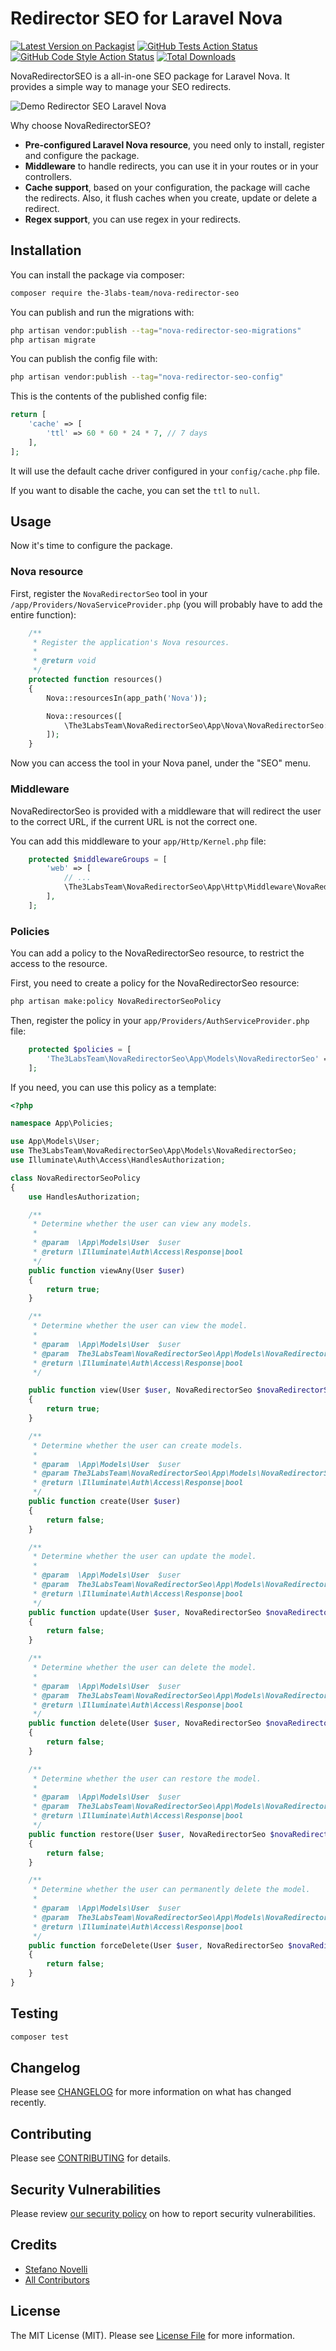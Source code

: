 # Redirector SEO for Laravel Nova

[![Latest Version on Packagist](https://img.shields.io/packagist/v/the-3labs-team/nova-redirector-seo.svg?style=flat-square)](https://packagist.org/packages/the-3labs-team/nova-redirector-seo)
[![GitHub Tests Action Status](https://img.shields.io/github/actions/workflow/status/the-3labs-team/nova-redirector-seo/run-tests.yml?branch=main&label=tests&style=flat-square)](https://github.com/the-3labs-team/nova-redirector-seo/actions?query=workflow%3Arun-tests+branch%3Amain)
[![GitHub Code Style Action Status](https://img.shields.io/github/actions/workflow/status/the-3labs-team/nova-redirector-seo/fix-php-code-style-issues.yml?branch=main&label=code%20style&style=flat-square)](https://github.com/the-3labs-team/nova-redirector-seo/actions?query=workflow%3A"Fix+PHP+code+style+issues"+branch%3Amain)
[![Total Downloads](https://img.shields.io/packagist/dt/the-3labs-team/nova-redirector-seo.svg?style=flat-square)](https://packagist.org/packages/the-3labs-team/nova-redirector-seo)

NovaRedirectorSEO is a all-in-one SEO package for Laravel Nova. It provides a simple way to manage your SEO redirects.

![Demo Redirector SEO Laravel Nova](./assets/demo.gif)

Why choose NovaRedirectorSEO?
* **Pre-configured Laravel Nova resource**, you need only to install, register and configure the package.
* **Middleware** to handle redirects, you can use it in your routes or in your controllers.
* **Cache support**, based on your configuration, the package will cache the redirects. Also, it flush caches when you create, update or delete a redirect.
* **Regex support**, you can use regex in your redirects.

## Installation

You can install the package via composer:

```bash
composer require the-3labs-team/nova-redirector-seo
```

You can publish and run the migrations with:

```bash
php artisan vendor:publish --tag="nova-redirector-seo-migrations"
php artisan migrate
```

You can publish the config file with:

```bash
php artisan vendor:publish --tag="nova-redirector-seo-config"
```

This is the contents of the published config file:

```php
return [
    'cache' => [
        'ttl' => 60 * 60 * 24 * 7, // 7 days
    ],
];
```

It will use the default cache driver configured in your `config/cache.php` file.

If you want to disable the cache, you can set the `ttl` to `null`.

## Usage

Now it's time to configure the package.

### Nova resource

First, register the `NovaRedirectorSeo` tool in your `/app/Providers/NovaServiceProvider.php` (you will probably have to add the entire function):

```php
    /**
     * Register the application's Nova resources.
     *
     * @return void
     */
    protected function resources()
    {
        Nova::resourcesIn(app_path('Nova'));

        Nova::resources([
            \The3LabsTeam\NovaRedirectorSeo\App\Nova\NovaRedirectorSeo::class,
        ]);
    }
```

Now you can access the tool in your Nova panel, under the "SEO" menu.

### Middleware

NovaRedirectorSeo is provided with a middleware that will redirect the user to the correct URL, if the current URL is not the correct one.

You can add this middleware to your `app/Http/Kernel.php` file:

```php
    protected $middlewareGroups = [
        'web' => [
            // ...
            \The3LabsTeam\NovaRedirectorSeo\App\Http\Middleware\NovaRedirectorSeoMiddleware::class,
        ],
    ];
```

### Policies

You can add a policy to the NovaRedirectorSeo resource, to restrict the access to the resource.

First, you need to create a policy for the NovaRedirectorSeo resource:

```bash
php artisan make:policy NovaRedirectorSeoPolicy
```

Then, register the policy in your `app/Providers/AuthServiceProvider.php` file:

```php
    protected $policies = [
        'The3LabsTeam\NovaRedirectorSeo\App\Models\NovaRedirectorSeo' => 'App\Policies\NovaRedirectorSeoPolicy',
    ];
```

If you need, you can use this policy as a template:

```php
<?php

namespace App\Policies;

use App\Models\User;
use The3LabsTeam\NovaRedirectorSeo\App\Models\NovaRedirectorSeo;
use Illuminate\Auth\Access\HandlesAuthorization;

class NovaRedirectorSeoPolicy
{
    use HandlesAuthorization;

    /**
     * Determine whether the user can view any models.
     *
     * @param  \App\Models\User  $user
     * @return \Illuminate\Auth\Access\Response|bool
     */
    public function viewAny(User $user)
    {
        return true;
    }

    /**
     * Determine whether the user can view the model.
     *
     * @param  \App\Models\User  $user
     * @param  The3LabsTeam\NovaRedirectorSeo\App\Models\NovaRedirectorSeo  $novaRedirectorSeo
     * @return \Illuminate\Auth\Access\Response|bool
     */

    public function view(User $user, NovaRedirectorSeo $novaRedirectorSeo)
    {
        return true;
    }

    /**
     * Determine whether the user can create models.
     *
     * @param  \App\Models\User  $user
     * @param The3LabsTeam\NovaRedirectorSeo\App\Models\NovaRedirectorSeo $novaRedirectorSeo
     * @return \Illuminate\Auth\Access\Response|bool
     */
    public function create(User $user)
    {
        return false;
    }

    /**
     * Determine whether the user can update the model.
     *
     * @param  \App\Models\User  $user
     * @param  The3LabsTeam\NovaRedirectorSeo\App\Models\NovaRedirectorSeo  $novaRedirectorSeo
     * @return \Illuminate\Auth\Access\Response|bool
     */
    public function update(User $user, NovaRedirectorSeo $novaRedirectorSeo)
    {
        return false;
    }

    /**
     * Determine whether the user can delete the model.
     *
     * @param  \App\Models\User  $user
     * @param  The3LabsTeam\NovaRedirectorSeo\App\Models\NovaRedirectorSeo  $novaRedirectorSeo
     * @return \Illuminate\Auth\Access\Response|bool
     */
    public function delete(User $user, NovaRedirectorSeo $novaRedirectorSeo)
    {
        return false;
    }

    /**
     * Determine whether the user can restore the model.
     *
     * @param  \App\Models\User  $user
     * @param  The3LabsTeam\NovaRedirectorSeo\App\Models\NovaRedirectorSeo  $novaRedirectorSeo
     * @return \Illuminate\Auth\Access\Response|bool
     */
    public function restore(User $user, NovaRedirectorSeo $novaRedirectorSeo)
    {
        return false;
    }

    /**
     * Determine whether the user can permanently delete the model.
     *
     * @param  \App\Models\User  $user
     * @param  The3LabsTeam\NovaRedirectorSeo\App\Models\NovaRedirectorSeo  $novaRedirectorSeo
     * @return \Illuminate\Auth\Access\Response|bool
     */
    public function forceDelete(User $user, NovaRedirectorSeo $novaRedirectorSeo)
    {
        return false;
    }
}
```


## Testing

```bash
composer test
```

## Changelog

Please see [CHANGELOG](CHANGELOG.md) for more information on what has changed recently.

## Contributing

Please see [CONTRIBUTING](CONTRIBUTING.md) for details.

## Security Vulnerabilities

Please review [our security policy](../../security/policy) on how to report security vulnerabilities.

## Credits

- [Stefano Novelli](https://github.com/The-3Labs-Team)
- [All Contributors](../../contributors)

## License

The MIT License (MIT). Please see [License File](LICENSE.md) for more information.

